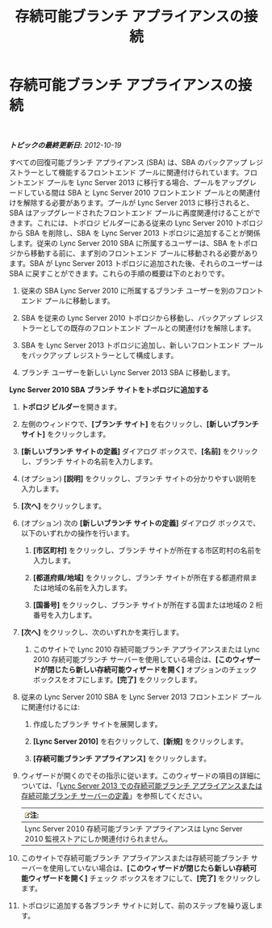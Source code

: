 ﻿---
title: 存続可能ブランチ アプライアンスの接続
TOCTitle: 存続可能ブランチ アプライアンスの接続
ms:assetid: fe3167e2-d1b1-4cd4-bf30-262e0e7d14e8
ms:mtpsurl: https://technet.microsoft.com/ja-jp/library/JJ721948(v=OCS.15)
ms:contentKeyID: 49887234
ms.date: 05/19/2016
mtps_version: v=OCS.15
ms.translationtype: HT
---

# 存続可能ブランチ アプライアンスの接続

 

_**トピックの最終更新日:** 2012-10-19_

すべての回復可能ブランチ アプライアンス (SBA) は、SBA のバックアップ レジストラーとして機能するフロントエンド プールに関連付けられています。フロントエンド プールを Lync Server 2013 に移行する場合、プールをアップグレードしている間は SBA と Lync Server 2010 フロントエンド プールとの関連付けを解除する必要があります。プールが Lync Server 2013 に移行されると、SBA はアップグレードされたフロントエンド プールに再度関連付けることができます。これには、トポロジ ビルダーにある従来の Lync Server 2010 トポロジから SBA を削除し、SBA を Lync Server 2013 トポロジに追加することが関係します。従来の Lync Server 2010 SBA に所属するユーザーは、SBA をトポロジから移動する前に、まず別のフロントエンド プールに移動される必要があります。SBA が Lync Server 2013 トポロジに追加された後、それらのユーザーは SBA に戻すことができます。これらの手順の概要は下のとおりです。

1.  従来の SBA Lync Server 2010 に所属するブランチ ユーザーを別のフロントエンド プールに移動します。

2.  SBA を従来の Lync Server 2010 トポロジから移動し、バックアップ レジストラーとしての既存のフロントエンド プールとの関連付けを解除します。

3.  SBA を Lync Server 2013 トポロジに追加し、新しいフロントエンド プールをバックアップ レジストラーとして構成します。

4.  ブランチ ユーザーを新しい Lync Server 2013 SBA に移動します。

**Lync Server 2010 SBA ブランチ サイトをトポロジに追加する**

1.  **トポロジ ビルダー**を開きます。

2.  左側のウィンドウで、**\[ブランチ サイト\]** を右クリックし、**\[新しいブランチ サイト\]** をクリックします。

3.  **\[新しいブランチ サイトの定義\]** ダイアログ ボックスで、**\[名前\]** をクリックし、ブランチ サイトの名前を入力します。

4.  (オプション) **\[説明\]** をクリックし、ブランチ サイトの分かりやすい説明を入力します。

5.  **\[次へ\]** をクリックします。

6.  (オプション) 次の **\[新しいブランチ サイトの定義\]** ダイアログ ボックスで、以下のいずれかの操作を行います。
    
    1.  **\[市区町村\]** をクリックし、ブランチ サイトが所在する市区町村の名前を入力します。
    
    2.  **\[都道府県/地域\]** をクリックし、ブランチ サイトが所在する都道府県または地域の名前を入力します。
    
    3.  **\[国番号\]** をクリックし、ブランチ サイトが所在する国または地域の 2 桁番号を入力します。

7.  **\[次へ\]** をクリックし、次のいずれかを実行します。
    
    1.  このサイトで Lync 2010 存続可能ブランチ アプライアンスまたは Lync 2010 存続可能ブランチ サーバーを使用している場合は、**\[このウィザードが閉じたら新しい存続可能ウィザードを開く\]** オプションのチェック ボックスをオフにします。**\[完了\]** をクリックします。

8.  従来の Lync Server 2010 SBA を Lync Server 2013 フロントエンド プールに関連付けるには:
    
    1.  作成したブランチ サイトを展開します。
    
    2.  **\[Lync Server 2010\]** を右クリックして、**\[新規\]** をクリックします。
    
    3.  **\[存続可能ブランチ アプライアンス\]** をクリックします。

9.  ウィザードが開くのでその指示に従います。このウィザードの項目の詳細については、「[Lync Server 2013 での存続可能ブランチ アプライアンスまたは存続可能ブランチ サーバーの定義](lync-server-2013-define-a-survivable-branch-appliance-or-server.md)」を参照してください。
    
    <table>
    <thead>
    <tr class="header">
    <th><img src="images/Gg412781.note(OCS.15).gif" title="note" alt="note" />注:</th>
    </tr>
    </thead>
    <tbody>
    <tr class="odd">
    <td>Lync Server 2010 存続可能ブランチ アプライアンスは Lync Server 2010 監視ストアにしか関連付けられません。</td>
    </tr>
    </tbody>
    </table>


10. このサイトで存続可能ブランチ アプライアンスまたは存続可能ブランチ サーバーを使用していない場合は、**\[このウィザードが閉じたら新しい存続可能ウィザードを開く\]** チェック ボックスをオフにして、**\[完了\]** をクリックします。

11. トポロジに追加する各ブランチ サイトに対して、前のステップを繰り返します。

